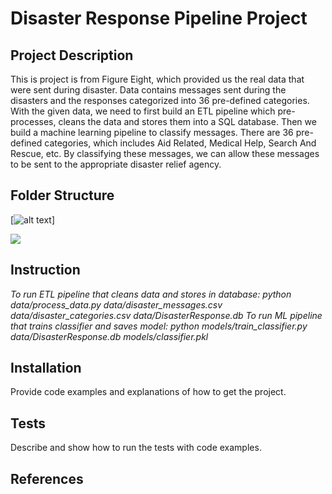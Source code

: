 # Disaster Response Pipeline Project

## Project Description
This is project is from Figure Eight, which provided us the real data that were sent during disaster. Data contains messages sent during the disasters and the responses categorized into 36 pre-defined categories. With the given data, we need to first build an ETL pipeline which pre-processes, cleans the data and stores them into a SQL database. Then we build a machine learning pipeline to classify messages. There are 36 pre-defined categories, which includes Aid Related, Medical Help, Search And Rescue, etc. By classifying these messages, we can allow these messages to be sent to the appropriate disaster relief agency.

## Folder Structure

[![alt text](./FolderStructure.PNG "Folder Structure")]

![](FolderStructure.PNG)

## Instruction
*To run ETL pipeline that cleans data and stores in database: 
python data/process_data.py data/disaster_messages.csv data/disaster_categories.csv data/DisasterResponse.db*
*To run ML pipeline that trains classifier and saves model:
python models/train_classifier.py data/DisasterResponse.db models/classifier.pkl*

## Installation
Provide code examples and explanations of how to get the project.

## Tests
Describe and show how to run the tests with code examples.

## References
